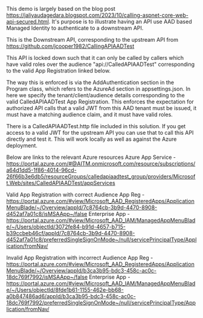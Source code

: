 This demo is largely based on the blog post https://jaliyaudagedara.blogspot.com/2023/10/calling-aspnet-core-web-api-secured.html.  It's purpose is to illustrate having an API use AAD based Managed Identity to authenticate to a downstream API.

This is the Downstream API, corresponding to the upstream API from https://github.com/jcooper1982/CallingAPIAADTest

This API is locked down such that it can only be called by callers which have valid roles over the audience "api://CalledAPIAADTest" corresponding to the valid App Registration linked below.

The way this is enforced is via the AddAuthentication section in the Program class, which refers to the AzureAd section in appsettings.json.  In here we specify the tenant/client/audience details corresponding to the valid CalledAPIAADTest App Registration.  This enforces the expectation for authorized API calls that a valid JWT from this AAD tenant must be issued, it must have a matching audience claim, and it must have valid roles.

There is a CalledAPIAADTest.http file included in this solution.  If you get access to a valid JWT for the upstream API you can use that to call this API directly and test it.  This will work locally as well as against the Azure deployment.


Below are links to the relevant Azure resources
Azure App Service - https://portal.azure.com/#@AITM.onmicrosoft.com/resource/subscriptions/a64d1dd5-1f86-4014-96cd-26f66b3e6db5/resourceGroups/calledapiaadtest_group/providers/Microsoft.Web/sites/CalledAPIAADTest/appServices

Valid App Registration with correct Audience
App Reg - https://portal.azure.com/#view/Microsoft_AAD_RegisteredApps/ApplicationMenuBlade/~/Overview/appId/7c8764cb-3b9d-4470-8908-d452af7a01c8/isMSAApp~/false
Enterprise App - https://portal.azure.com/#view/Microsoft_AAD_IAM/ManagedAppMenuBlade/~/Users/objectId/3072fe84-b91d-4657-b715-b39ccbeb46cf/appId/7c8764cb-3b9d-4470-8908-d452af7a01c8/preferredSingleSignOnMode~/null/servicePrincipalType/Application/fromNav/

Invalid App Registration with incorrect Audience
App Reg - https://portal.azure.com/#view/Microsoft_AAD_RegisteredApps/ApplicationMenuBlade/~/Overview/appId/b3ca3b95-bdc3-458c-ac0c-18dc769f7992/isMSAApp~/false
Enterprise App - https://portal.azure.com/#view/Microsoft_AAD_IAM/ManagedAppMenuBlade/~/Users/objectId/8fde1b61-1155-462e-bb68-a0b847486ad6/appId/b3ca3b95-bdc3-458c-ac0c-18dc769f7992/preferredSingleSignOnMode~/null/servicePrincipalType/Application/fromNav/